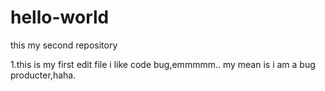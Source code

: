# hello-world
this my second repository

1.this is my first edit file 
i like code bug,emmmmm.. my mean is i am a bug producter,haha.
